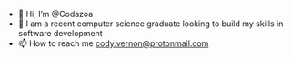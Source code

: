 - 👋 Hi, I’m @Codazoa
- 👀 I am a recent computer science graduate looking to build my skills in software development
- 📫 How to reach me cody.vernon@protonmail.com

<!---
Codazoa/Codazoa is a ✨ special ✨ repository because its `README.md` (this file) appears on your GitHub profile.
You can click the Preview link to take a look at your changes.
--->

